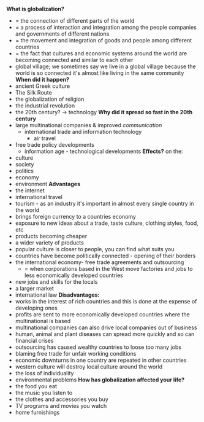 **What is globalization?**
- = the connection of different parts of the world
- = a process of interaction and integration among the people companies and governments of different nations
- = the movement and integration of goods and people among different countries
- = the fact that cultures and economic systems around the world are becoming connected and similar to each other
- global village; we sometimes say we live in a global village because the world is so connected it's almost like living in the same community
**When did it happen?**
- ancient Greek culture
- The Silk Route
- the globalization of religion
- the industrial revolution
- the 20th century? $\rightarrow$ technology
**Why did it spread so fast in the 20th century**
- large multinational companies & improved *communication*
	- international trade and information technology
		- air travel
- free trade policy developments
	- information age -  technological developments
**Effects?**
on the:
- culture
- society
- politics
- economy
- environment
**Advantages**
- the internet
- international travel
- tourism - as an industry it's important in almost every single country in the world
- brings foreign currency to a countries economy
- exposure to new ideas about a trade, taste culture, clothing styles, food, etc
- products becoming cheaper
- a wider variety of products
- popular culture is closer to people, you can find what suits you
- countries have become politically connected - opening of their borders
- the international economy- free trade agreements and outsourcing
	- = when corporations based in the West move factories and jobs to less economically developed countries
- new jobs and skills for the locals
- a larger market
- international law
**Disadvantages:**
- works in the interest of rich countries and this is done at the expense of developing ones
- profits are sent to more economically developed countries where the multinational is based
- multinational companies can also drive local companies out of business
- human, animal and plant diseases can spread more quickly and so can financial crises
- outsourcing has caused wealthy countries to loose too many jobs
- blaming free trade for unfair working conditions
- economic downturns in one country are repeated in other countries
- western culture will destroy local culture around the world
- the loss of individuality
- environmental problems
**How has globalization affected your life?**
- the food you eat
- the music you listen to
- the clothes and accessories you buy
- TV programs and movies you watch
- home furnishings

